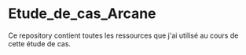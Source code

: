 # Etude_de_cas_Arcane
Ce repository contient toutes les ressources que j'ai utilisé au cours de cette étude de cas.
